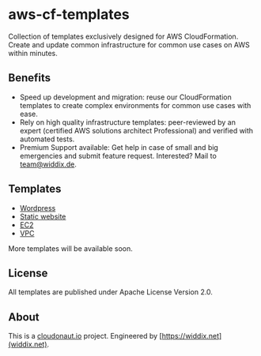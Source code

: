 # aws-cf-templates

Collection of templates exclusively designed for AWS CloudFormation. Create and update common infrastructure for common use cases on AWS within minutes.

## Benefits

* Speed up development and migration: reuse our CloudFormation templates to create complex environments for common use cases with ease.
* Rely on high quality infrastructure templates: peer-reviewed by an expert (certified AWS solutions architect Professional) and verified with automated tests.
* Premium Support available: Get help in case of small and big emergencies and submit feature request. Interested? Mail to [team@widdix.de](mailto:team@widdix.de).

## Templates

* [Wordpress](https://github.com/widdix/aws-cf-templates/tree/master/wordpress)
* [Static website](https://github.com/widdix/aws-cf-templates/tree/master/static-website)
* [EC2](https://github.com/widdix/aws-cf-templates/tree/master/ec2)
* [VPC](https://github.com/widdix/aws-cf-templates/tree/master/vpc)

More templates will be available soon.

## License

All templates are published under Apache License Version 2.0.

## About

This is a [cloudonaut.io](https://cloudonaut.io/templates-for-aws-cloudformation/) project. Engineered by [https://widdix.net](widdix.net).
